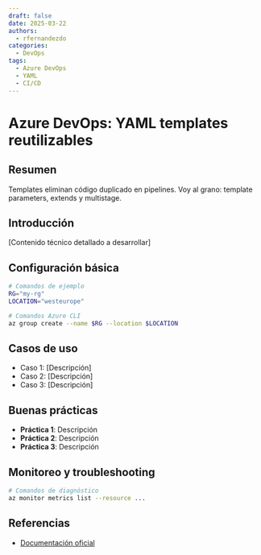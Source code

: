 ```yaml
---
draft: false
date: 2025-03-22
authors:
  - rfernandezdo
categories:
  - DevOps
tags:
  - Azure DevOps
  - YAML
  - CI/CD
---
```


# Azure DevOps: YAML templates reutilizables

## Resumen

Templates eliminan código duplicado en pipelines. Voy al grano: template parameters, extends y multistage.

## Introducción

[Contenido técnico detallado a desarrollar]

## Configuración básica

```bash
# Comandos de ejemplo
RG="my-rg"
LOCATION="westeurope"

# Comandos Azure CLI
az group create --name $RG --location $LOCATION
```

## Casos de uso

- Caso 1: [Descripción]
- Caso 2: [Descripción]  
- Caso 3: [Descripción]

## Buenas prácticas

- **Práctica 1**: Descripción
- **Práctica 2**: Descripción
- **Práctica 3**: Descripción

## Monitoreo y troubleshooting

```bash
# Comandos de diagnóstico
az monitor metrics list --resource ...
```

## Referencias

- [Documentación oficial](https://learn.microsoft.com/en-us/azure/)
